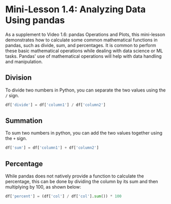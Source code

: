 # Mini-Lesson 1.4: Analyzing Data Using pandas

As a supplement to Video 1.6: pandas Operations and Plots, this mini-lesson demonstrates how to calculate some common mathematical functions in pandas, such as divide, sum, and percentages. It is common to perform these basic mathematical operations while dealing with data science or ML tasks. Pandas' use of mathematical operations will help with data handling and manipulation.

## Division
To divide two numbers in Python, you can separate the two values using the `/` sign.

```python
df['divide'] = df['column1'] / df['column2']
```

## Summation
To sum two numbers in python, you can add the two values together using the `+` sign.

```python
df['sum'] = df['column1'] + df['column2']
```

## Percentage
While pandas does not natively provide a function to calculate the percentage, this can be done by dividing the column by its sum and then multiplying by 100, as shown below:

```python
df['percent'] = (df['col'] / df['col'].sum()) * 100
```